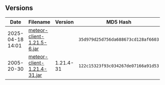 

## Versions

| Date | Filename | Version | MD5 Hash |
|------|----------|---------|----------|
| 2025-04-18 14:01 | [meteor-client-1.21.5-6.jar](meteor-client/meteor-client-1.21.5-6.jar) |  | `35d979d25d756da688673cd128af6603` |
| 2005-20-30 | [meteor-client-1.21.4-31.jar](meteor-client/meteor-client-1.21.4-31.jar) | 1.21.4-31 | `122c15323f93c034267de07166a91d53` |
